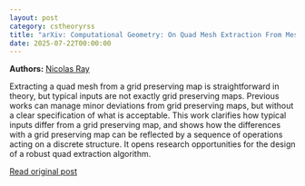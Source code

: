 ```yaml
---
layout: post
category: cstheoryrss
title: "arXiv: Computational Geometry: On Quad Mesh Extraction From Messy Grid Preserving Maps"
date: 2025-07-22T00:00:00
---
```


**Authors:** [Nicolas Ray](https://dblp.uni-trier.de/search?q=Nicolas+Ray)

Extracting a quad mesh from a grid preserving map is straightforward in
theory, but typical inputs are not exactly grid preserving maps. Previous works
can manage minor deviations from grid preserving maps, but without a clear
specification of what is acceptable. This work clarifies how typical inputs
differ from a grid preserving map, and shows how the differences with a grid
preserving map can be reflected by a sequence of operations acting on a
discrete structure. It opens research opportunities for the design of a robust
quad extraction algorithm.

[Read original post](http://arxiv.org/abs/2507.15404v1)
